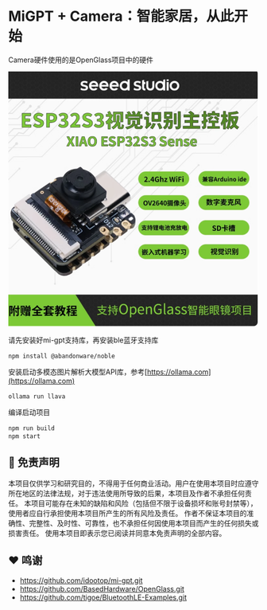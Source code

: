 # MiGPT + Camera：智能家居，从此开始

Camera硬件使用的是OpenGlass项目中的硬件

![ESP32S3](esp.png)

请先安装好mi-gpt支持库，再安装ble蓝牙支持库

```shell
npm install @abandonware/noble
```

安装启动多模态图片解析大模型API库，参考[https://ollama.com](https://ollama.com)

```shell
ollama run llava
```

编译启动项目

```shell
npm run build
npm start
```

## 🚨 免责声明

本项目仅供学习和研究目的，不得用于任何商业活动。用户在使用本项目时应遵守所在地区的法律法规，对于违法使用所导致的后果，本项目及作者不承担任何责任。
本项目可能存在未知的缺陷和风险（包括但不限于设备损坏和账号封禁等），使用者应自行承担使用本项目所产生的所有风险及责任。
作者不保证本项目的准确性、完整性、及时性、可靠性，也不承担任何因使用本项目而产生的任何损失或损害责任。
使用本项目即表示您已阅读并同意本免责声明的全部内容。

## ❤️ 鸣谢

- <https://github.com/idootop/mi-gpt.git>
- <https://github.com/BasedHardware/OpenGlass.git>
- <https://github.com/tigoe/BluetoothLE-Examples.git>
